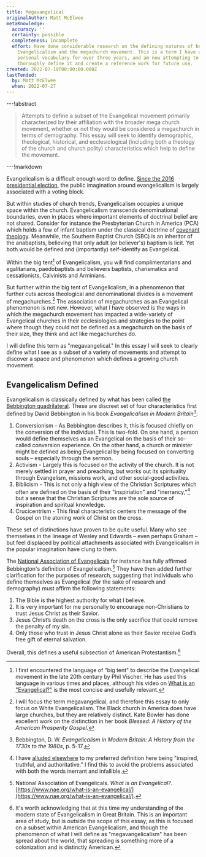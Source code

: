 ```yaml
---
title: Megavangelical
originalAuthor: Matt McElwee
metaKnowledge:
  accuracy: ''
  certainty: possible
  completeness: Incomplete
  effort: Have done considerable research on the defining natures of both
    Evangelicalism and the megachurch movement. This is a term I have used in my
    personal vocabulary for over three years, and am now attempting to
    thoroughly define it and create a reference work for future use.
created: 2022-07-19T00:00:00.000Z
lastTended:
  by: Matt McElwee
  when: 2022-07-27
---
```


---!abstract

> Attempts to define a subset of the Evangelical movement primarily characterized by their affiliation with the broader mega church movement, whether or not they would be considered a megachurch in terms of demography. This essay will seek to identify demographic, theological, historical, and ecclesiological (including both a theology of the church and church polity) characteristics which help to define the movement.

---!markdown

Evangelicalism is a difficult enough word to define. [Since the 2016 presidential election](https://www.washingtonpost.com/news/acts-of-faith/wp/2016/11/09/exit-polls-show-white-evangelicals-voted-overwhelmingly-for-donald-trump/), the public imagination around evangelicalism is largely associated with a voting block.

But within studies of church trends, Evangelicalism occupies a unique space within the church. Evangelicalism transcends denominational boundaries, even in places where important elements of doctrinal belief are not shared. Consider for instance the Presbyterian Church in America (PCA) which holds a few of infant baptism under the classical doctrine of [covenant theology](!W). Meanwhile, the Southern Baptist Church (SBC) is an inheritor of the anabaptists, believing that only adult (or believer's) baptism is licit. Yet both would be defined and (importantly) self-identify as Evangelical.

Within the big tent[^big-tent] of Evangelicalism, you will find complimentarians and egalitarians, paedobaptists and believers baptists, charismatics and cessationists, Calvinists and Arminians.

But further within the big tent of Evangelicalism, in a phenomenon that further cuts across theological and denominational divides is a movement of megachurches.[^white-megachurch] The association of megachurches as an Evangelical phenomenon is not new. However, what I have observed is the ways in which the megachurch movement has impacted a wide-variety of Evangelical churches in their ecclesiologies and strategies to the point where though they could not be defined as a megachurch on the basis of their size, they think and act like megachurches do.

I will define this term as "megavangelical." In this essay I will seek to clearly define what I see as a subset of a variety of movements and attempt to discover a space and phenomenon which defines a growing church movement.

## Evangelicalism Defined

Evangelicalism is classically defined by what has been called [the Bebbington quadrilateral](!W). These are discreet set of four characteristics first defined by David Bebbington in his book _Evangelicalism in Modern Britain_[^britain]:

1. Conversionism - As Bebbington describes it, this is focused chiefly on the conversion of the individual. This is two-fold. On one hand, a person would define themselves as an Evangelical on the basis of their so-called conversion experience. On the other hand, a church or minister might be defined as being Evangelical by being focused on converting souls – especially through the sermon.
2. Activism - Largely this is focused on the activity of the church. It is not merely settled in prayer and preaching, but works out its spirituality through Evangelism, missions work, and other social-good activities.
3. Biblicism - This is not only a high view of the Christian Scriptures which often are defined on the basis of their "inspiriation" and "inerrancy,"[^inerrancy] but a sense that the Christian Scriptures are the sole source of inspiration and spiritual knowledge.
4. Crucicentrism - This final characteristic centers the message of the Gospel on the atoning work of Christ on the cross.

These set of distinctions have proven to be quite useful. Many who see themselves in the lineage of Wesley and Edwards – even perhaps Graham – but feel displaced by political attachments associated with Evangelicalism in the popular imagination have clung to them.

The [National Association of Evangelicals](https://www.nae.org/) for instance has fully affirmed Bebbington's definition of Evangelicalism.[^nae] They have then added further clarification for the purposes of research, suggesting that individuals who define themselves as Evangelical (for the sake of research and demography) must affirm the following statements:

1. The Bible is the highest authority for what I believe.
2. It is very important for me personally to encourage non-Christians to trust Jesus Christ as their Savior.
3. Jesus Christ’s death on the cross is the only sacrifice that could remove the penalty of my sin.
4. Only those who trust in Jesus Christ alone as their Savior receive God’s free gift of eternal salvation.

Overall, this defines a useful subsection of American Protestantism.[^british]

[^inerrancy]: I have [alluded elsewhere](/bible/context#:~:text=inspired%2C%20truthful%2C%20and%20authoritative) to my preferred definition here being "inspired, truthful, and authoritative." I find this to avoid the problems associated with both the words inerrant and infallible.
[^britain]: Bebbington, D. W. _Evangelicalism in Modern Britain: A History from the 1730s to the 1980s_, p. 5-17.
[^nae]: National Association of Evangelicals. _What is an Evangelical?_. [https://www.nae.org/what-is-an-evangelical/](https://www.nae.org/what-is-an-evangelical/).
[^british]: It's worth acknowledging that at this time my understanding of the modern state of Evangelicalism in Great Britain. This is an important area of study, but is outside the scope of this essay, as this is focused on a subset within American Evangelicalism, and though the phenomenon of what I will define as "megavangelicalism" has been spread about the world, that spreading is something more of a colonization and is distinctly American.
[^big-tent]: I first encountered the language of "big tent" to describe the Evangelical movement in the late 20th century by Phil Vischer. He has used this language in various times and places, although his video on [What is an "Evangelical?"](https://www.youtube.com/watch?v=NiiRnO7UTTk) is the most concise and usefully relevant.
[^white-megachurch]: I will focus the term megavangelical, and therefore this essay to only focus on White Evangelicalism. The Black church in America does have large churches, but they are relatively distinct. Kate Bowler has done excellent work on the distinction in her book _Blessed: A History of the American Prosperity Gospel_.
